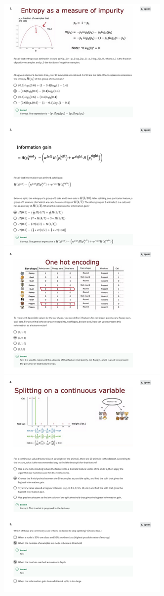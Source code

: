 ![](https://github.com/aditya-agr/Machine-Learning-Specialization/blob/9d6b795c6a43d44b2c498df8ad3225f8c8849728/C2%20-%20Advanced%20Learning%20Algorithms/week4/practice-quiz-decision-tree-learning/ss1.png)
![](https://github.com/aditya-agr/Machine-Learning-Specialization/blob/9d6b795c6a43d44b2c498df8ad3225f8c8849728/C2%20-%20Advanced%20Learning%20Algorithms/week4/practice-quiz-decision-tree-learning/ss2.png)
![](https://github.com/aditya-agr/Machine-Learning-Specialization/blob/9d6b795c6a43d44b2c498df8ad3225f8c8849728/C2%20-%20Advanced%20Learning%20Algorithms/week4/practice-quiz-decision-tree-learning/ss3.png)